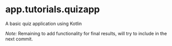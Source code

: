 # app.tutorials.quizapp
A basic quiz application using Kotlin

*Note:* Remaining to add functionality for final results, will try to include in the next commit. 
